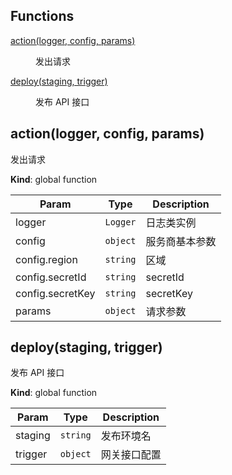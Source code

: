 ## Functions

<dl>
<dt><a href="#action">action(logger, config, params)</a></dt>
<dd><p>发出请求</p>
</dd>
<dt><a href="#deploy">deploy(staging, trigger)</a></dt>
<dd><p>发布 API 接口</p>
</dd>
</dl>

<a name="action"></a>

## action(logger, config, params)
发出请求

**Kind**: global function  

| Param | Type | Description |
| --- | --- | --- |
| logger | <code>Logger</code> | 日志类实例 |
| config | <code>object</code> | 服务商基本参数 |
| config.region | <code>string</code> | 区域 |
| config.secretId | <code>string</code> | secretId |
| config.secretKey | <code>string</code> | secretKey |
| params | <code>object</code> | 请求参数 |

<a name="deploy"></a>

## deploy(staging, trigger)
发布 API 接口

**Kind**: global function  

| Param | Type | Description |
| --- | --- | --- |
| staging | <code>string</code> | 发布环境名 |
| trigger | <code>object</code> | 网关接口配置 |

